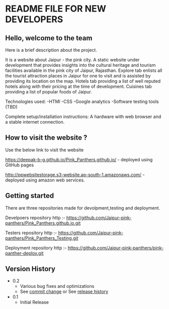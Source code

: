 # README FILE FOR NEW DEVELOPERS

## Hello, welcome to the team

Here is a brief description about the project.

It is a website about Jaipur - the pink city. A static website under development that provides insights into the cultural heritage and tourism facilities available in the pink city of Jaipur, Rajasthan. Explore tab enlists all the tourist attraction places in Jaipur for one to visit and is assisted by providing its location on the map. Hotels tab providing a list of well reputed hotels along with their pricing at the time of development. Cuisines tab providing a list of popular foods of Jaipur.

Technologies used: -HTMl -CSS -Google analytics -Software testing tools (TBD)

Complete setup/installation instructions: A hardware with web browser and a stable internet connection.


## How to visit the website ?

Use the below link to visit the website

https://deepak-b-g.github.io/Pink_Panthers.github.io/ - deployed using GitHub pages

http://ppwebsitestorage.s3-website.ap-south-1.amazonaws.com/ - deployed using amazon web services.

## Getting started

There are three repositories made for devolpment,testing and deployment.

Develpoers repository http :- https://github.com/Jaipur-pink-panthers/Pink_Panthers.github.io.git

Testers repository http :- https://github.com/Jaipur-pink-panthers/Pink_Panthers_Testing.git

Deployment repository http :- https://github.com/Jaipur-pink-panthers/pink-panther-deploy.git


## Version History

* 0.2
    * Various bug fixes and optimizations
    * See [commit change]() or See [release history]()
* 0.1
    * Initial Release
